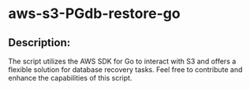  # aws-s3-PGdb-restore-go
 
 ## Description:
 The script utilizes the AWS SDK for Go to interact with S3 and offers a flexible solution for database recovery tasks. Feel free to contribute and enhance the capabilities of this script.